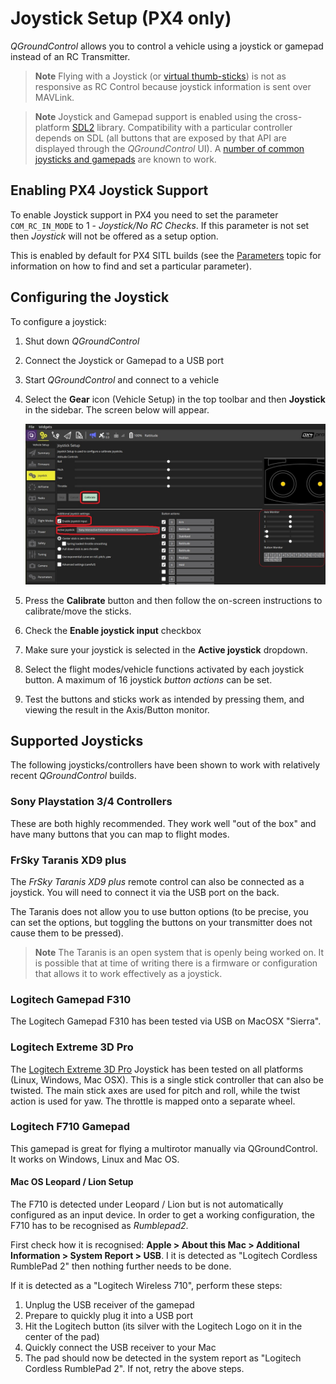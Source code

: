 # Joystick Setup (PX4 only)

*QGroundControl* allows you to control a vehicle using a joystick or gamepad instead of an RC Transmitter.

> **Note** Flying with a Joystick (or [virtual thumb-sticks](../SettingsView/VirtualJoystick.md)) is not as responsive as RC Control because joystick information is sent over MAVLink.

<span></span>
> **Note** Joystick and Gamepad support is enabled using the cross-platform [SDL2](http://www.libsdl.org/index.php) library. Compatibility with a particular controller depends on SDL (all buttons that are exposed by that API are displayed through the *QGroundControl* UI). A [number of common joysticks and gamepads](#supported-joysticks) are known to work.


## Enabling PX4 Joystick Support

To enable Joystick support in PX4 you need to set the parameter `COM_RC_IN_MODE` to 1 - *Joystick/No RC Checks*. If this parameter is not set then *Joystick* will not be offered as a setup option.

This is enabled by default for PX4 SITL builds (see the [Parameters](../SetupView/Parameters.md) topic for information on how to find and set a particular parameter). 

<!-- what is "Virtual RC by Joystick"? -->


## Configuring the Joystick

To configure a joystick:

1. Shut down *QGroundControl*
1. Connect the Joystick or Gamepad to a USB port
1. Start *QGroundControl* and connect to a vehicle
1. Select the **Gear** icon (Vehicle Setup) in the top toolbar and then **Joystick** in the sidebar. The screen below will appear.
   
   ![Joystick setup - PlayStation](../../assets/setup/joystick_sony_playstation.jpg)
1. Press the **Calibrate** button and then follow the on-screen instructions to calibrate/move the sticks.
1. Check the **Enable joystick input** checkbox 
1. Make sure your joystick is selected in the **Active joystick** dropdown.
1. Select the flight modes/vehicle functions activated by each joystick button. A maximum of 16 joystick *button actions* can be set. <!-- MANUAL_CONTROL used to send button values only has 16 bits -->
1. Test the buttons and sticks work as intended by pressing them, and viewing the result in the Axis/Button monitor.


## Supported Joysticks

The following joysticks/controllers have been shown to work with relatively recent *QGroundControl* builds.


### Sony Playstation 3/4 Controllers

These are both highly recommended. They work well "out of the box" and have many buttons that you can map to flight modes. 


### FrSky Taranis XD9 plus

The *FrSky Taranis XD9 plus* remote control can also be connected as a joystick. You will need to connect it via the USB port on the back. 

The Taranis does not allow you to use button options (to be precise, you can set the options, but toggling the buttons on your transmitter does not cause them to be pressed).

> **Note** The Taranis is an open system that is openly being worked on. It is possible that at time of writing there is a firmware or configuration that allows it to work effectively as a joystick. 

### Logitech Gamepad F310

The Logitech Gamepad F310 has been tested via USB on MacOSX "Sierra".

### Logitech Extreme 3D Pro

The [Logitech Extreme 3D Pro](http://gaming.logitech.com/en-ch/product/extreme-3d-pro-joystick) Joystick has been tested on all platforms (Linux, Windows, Mac OSX). This is a single stick controller that can also be twisted. The main stick axes are used for pitch and roll, while the twist action is used for yaw. The throttle is mapped onto a separate wheel.


### Logitech F710 Gamepad

<!-- This is from http://qgroundcontrol.org/users/joystick -->

This gamepad is great for flying a multirotor manually via QGroundControl. It works on Windows, Linux and Mac OS.

#### Mac OS Leopard / Lion Setup

The F710 is detected under Leopard / Lion but is not automatically configured as an input device. In order to get a working configuration, the F710 has to be recognised as *Rumblepad2*. 

First check how it is recognised: **Apple > About this Mac > Additional Information > System Report > USB**. I it is detected as "Logitech Cordless RumblePad 2" then nothing further needs to be done.

If it is detected as a "Logitech Wireless 710", perform these steps:

1. Unplug the USB receiver of the gamepad
1. Prepare to quickly plug it into a USB port
1. Hit the Logitech button (its silver with the Logitech Logo on it in the center of the pad)
1. Quickly connect the USB receiver to your Mac
1. The pad should now be detected in the system report as "Logitech Cordless RumblePad 2". If not, retry the above steps.


